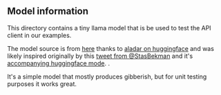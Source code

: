 ## Model information

This directory contains a tiny llama model that is be used to test the API client in our examples.

The model source is from [here](https://huggingface.co/aladar/llama-2-tiny-random-GGUF/) thanks to [aladar on huggingface](https://huggingface.co/aladar) and was likely inspired originally by this [tweet from @StasBekman](https://twitter.com/StasBekman/status/1724519457790509310) and it's [accompanying huggingface mode](https://huggingface.co/stas/tiny-random-llama-2).
.

It's a simple model that mostly produces gibberish, but for unit testing purposes it works great.